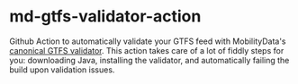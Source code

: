 # md-gtfs-validator-action
Github Action to automatically validate your GTFS feed with MobilityData's [canonical GTFS validator](https://github.com/MobilityData/gtfs-validator). 
This action takes care of a lot of fiddly steps for you: downloading Java, installing the validator, and automatically failing the build upon validation issues.
